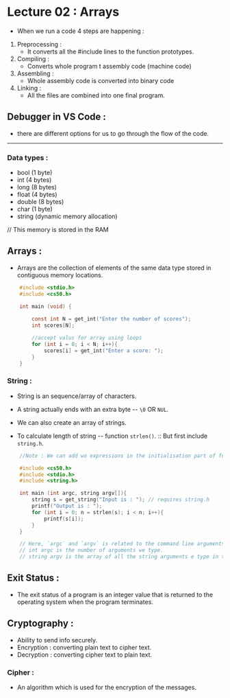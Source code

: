 # Lecture 02 : Arrays 

- When we run a code 4 steps are happening :
1. Preprocessing :
    - It converts all the #include lines to the function prototypes.
2. Compiling : 
    - Converts whole program t assembly code (machine code)
3. Assembling :
    - Whole assembly code is converted into binary code
4. Linking :
    - All the files are combined into one final program.

## Debugger in VS Code :
- there are different options for us to go through the flow of the code.

---

### Data types :
- bool (1 byte)
- int (4 bytes)
- long (8 bytes)
- float (4 bytes)
- double (8 bytes)
- char (1 byte)
- string (dynamic memory allocation)

// This memory is stored in the RAM 

## Arrays :
- Arrays are the collection of elements of the same data type stored in contiguous memory locations.
```c
    #include <stdio.h>
    #include <cs50.h>

    int main (void) {
        
        const int N = get_int("Enter the number of scores");
        int scores[N];

        //accept valus for array using loops 
        for (int i = 0; i < N; i++){
            scores[i] = get_int("Enter a score: ");
        }
    }
```

### String :
- String is an sequence/array of characters.
- A string actually ends with an extra byte -- `\0` OR `NUL`.
- We can also create an array of strings. 

- To calculate length of string -- function `strlen()`. :: But first include `string.h`.

```c
    //Note : We can add wo expressions in the initialisation part of for loop as follows : 

    #include <cs50.h>
    #include <stdio.h>
    #include <string.h>

    int main (int argc, string argv[]){
        string s = get_string("Input is : "); // requires string.h
        printf("Output is : ");
        for (int i = 0; n = strlen(s); i < n; i++){
            printf(s[i]);
        }
    }

    // Here, `argc` and `argv` is related to the command line arguments we type just after the run command. 
    // int argc is the number of arguments we type.
    // string argv is the array of all the string arguments e type in the command.
```

## Exit Status :
- The exit status of a program is an integer value that is returned to the operating system when the program terminates.

## Cryptography :
- Ability to send info securely.
- Encryption : converting plain text to cipher text.
- Decryption : converting cipher text to plain text.

### Cipher :
- An algorithm which is used for the encryption of the messages.

